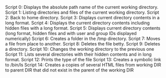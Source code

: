 Script 0:  Displays the absolute path name of the current working directory.
Script 1:  Listing directories and files of the current working directory.
Script 2:  Back to home directory.
Script 3:  Displays current directory contents in a long format.
Script 4:  Displays the current directory contents including hidden files with a long format.
Script 5:  Displays current directory contents (long format, hidden files and with user and group IDs displayed numerically)
Script 6:  Creates a folder in the /tmp directory.
Script 7:  Moves a file from place to another.
Script 8:  Deletes the file betty.
Script 9:  Deletes a directory.
Script 10: Changes the working directory to the previous one
Script 11: Lists several directories with their hidden contents and in long format.
Script 12: Prints the type of the file
Script 13: Creates a symbolic link to /bin/ls
Script 14: Creates a copies of several HTML files from working DIR to parent DIR that did not exist in the parent of the working DIR
